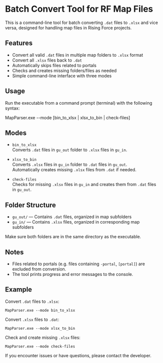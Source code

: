 # Batch Convert Tool for RF Map Files

This is a command-line tool for batch converting `.dat` files to `.xlsx` and vice versa, designed for handling map files in Rising Force projects.

## Features

- Convert all valid `.dat` files in multiple map folders to `.xlsx` format
- Convert all `.xlsx` files back to `.dat`
- Automatically skips files related to portals
- Checks and creates missing folders/files as needed
- Simple command-line interface with three modes

## Usage

Run the executable from a command prompt (terminal) with the following syntax:

MapParser.exe --mode [bin_to_xlsx | xlsx_to_bin | check-files]

## Modes

- `bin_to_xlsx`  
  Converts `.dat` files in `gu_out` folder to `.xlsx` files in `gu_in`.

- `xlsx_to_bin`  
  Converts `.xlsx` files in `gu_in` folder to `.dat` files in `gu_out`.  
  Automatically creates missing `.xlsx` files from `.dat` if needed.

- `check-files`  
  Checks for missing `.xlsx` files in `gu_in` and creates them from `.dat` files in `gu_out`.

## Folder Structure

- `gu_out/` — Contains `.dat` files, organized in map subfolders
- `gu_in/` — Contains `.xlsx` files, organized in corresponding map subfolders

Make sure both folders are in the same directory as the executable.

## Notes

- Files related to portals (e.g. files containing `-portal`, `[portal]`) are excluded from conversion.
- The tool prints progress and error messages to the console.

## Example

Convert `.dat` files to `.xlsx`:

```
MapParser.exe --mode bin_to_xlsx
```

Convert `.xlsx` files to `.dat`:

```
MapParser.exe --mode xlsx_to_bin
```

Check and create missing `.xlsx` files:

```
MapParser.exe --mode check-files
```

If you encounter issues or have questions, please contact the developer.
